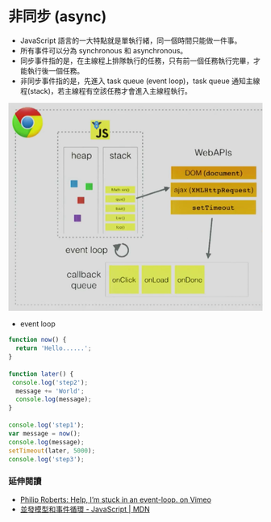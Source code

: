 # 非同步 (async)

* JavaScript 語言的一大特點就是單執行緒，同一個時間只能做一件事。
* 所有事件可以分為 synchronous 和 asynchronous。
* 同步事件指的是，在主線程上排隊執行的任務，只有前一個任務執行完畢，才能執行後一個任務。
* 非同步事件指的是，先進入 task queue (event loop)，task queue 通知主線程(stack)，若主線程有空該任務才會進入主線程執行。

![](assets/event-loop.png)

* event loop

```js
function now() {
  return 'Hello......';
}

function later() {
 console.log('step2');
  message += 'World';
  console.log(message);
}

console.log('step1');
var message = now();
console.log(message);
setTimeout(later, 5000);
console.log('step3');
```

### 延伸閱讀

<!-- 從 6:40 開始看 -->

* [Philip Roberts: Help, I’m stuck in an event-loop. on Vimeo](https://vimeo.com/96425312)
* [並發模型和事件循環 - JavaScript | MDN](https://developer.mozilla.org/zh-TW/docs/Web/JavaScript/EventLoop)